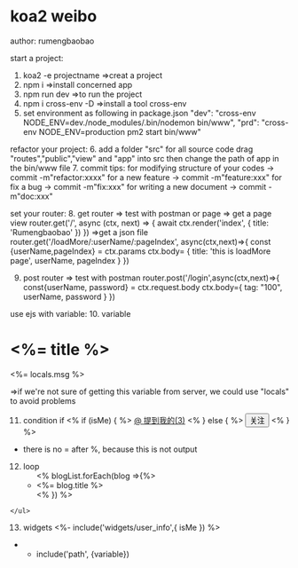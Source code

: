 # koa2 weibo
author: rumengbaobao

start a project:
1. koa2 -e projectname =>creat a project
2. npm i =>install concerned app
3. npm run dev =>to run the project
4. npm i cross-env -D =>install a tool cross-env
5. set environment as following in package.json
"dev": "cross-env NODE_ENV=dev./node_modules/.bin/nodemon bin/www",
"prd": "cross-env NODE_ENV=production pm2 start bin/www"

refactor your project:
6. add a folder "src" for all source code
  drag "routes","public","view" and "app" into src
  then change the path of app in the bin/www file
7. commit tips:
   for modifying structure of your codes 
   -> commit -m"refactor:xxxx"
   for a new feature
   -> commit -m"feature:xxx"
   for fix a bug
   -> commit -m"fix:xxx"
   for writing a new document
   -> commit -m"doc:xxx"

set your router:
8. get router => test with postman or page
=> get a page view
router.get('/', async (ctx, next) => {
  await ctx.render('index', {
    title: 'Rumengbaobao'
  })
})
=>get a json file
router.get('/loadMore/:userName/:pageIndex', async(ctx,next)=>{
  const {userName,pageIndex} = ctx.params
  ctx.body= {
    title: 'this is loadMore page',
    userName,
    pageIndex
  }
})

9. post router => test with postman
router.post('/login',async(ctx,next)=>{
  const{userName, password} = ctx.request.body
  ctx.body={
    tag: "100",
    userName,
    password
  }
})


use ejs with variable:
10. variable
 <h1><%= title %></h1>
 <p><%= locals.msg %></p> =>if we're not sure of getting this variable from server, we could use "locals" to avoid problems

 11. condition if 
 <% if (isMe) { %>
      <a href="#">@ 提到我的(3)</a>
    <% } else { %>
      <button>关注</button>
    <% } %>
 * there is no = after %, because this is not output

 12. loop
    <ul>
        <% blogList.forEach(blog =>{%>
        <li><%= blog.title %></li>
        <% }) %>
    </ul>

 13. widgets
  <%- include('widgets/user_info',{
      isMe
    }) %> 
 * - include('path', {variable}) 


